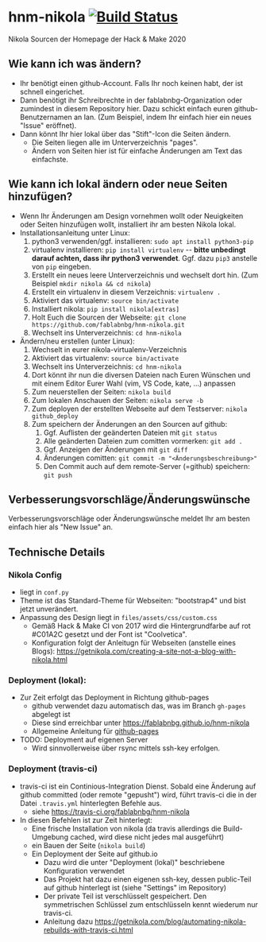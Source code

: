 # hnm-nikola [![Build Status](https://travis-ci.org/fablabnbg/hnm-nikola.svg?branch=master)](https://travis-ci.org/fablabnbg/hnm-nikola)
Nikola Sourcen der Homepage der Hack &amp; Make 2020


## Wie kann ich was ändern?

* Ihr benötigt einen github-Account. Falls Ihr noch keinen habt, der ist schnell eingerichet.
* Dann benötigt ihr Schreibrechte in der fablabnbg-Organization oder zumindest in diesem Repository hier.
Dazu schickt einfach euren github-Benutzernamen an Ian. (Zum Beispiel, indem Ihr einfach hier ein neues "Issue" eröffnet).
* Dann könnt Ihr hier lokal über das "Stift"-Icon die Seiten ändern.
  * Die Seiten liegen alle im Unterverzeichnis "pages".
  * Ändern von Seiten hier ist für einfache Änderungen am Text das einfachste.


## Wie kann ich lokal ändern oder neue Seiten hinzufügen?

* Wenn Ihr Änderungen am Design vornehmen wollt oder Neuigkeiten oder Seiten hinzufügen wollt, installiert ihr am besten Nikola lokal.
* Installationsanleitung unter Linux:
  1. python3 verwenden/ggf. installieren: `sudo apt install python3-pip`
  1. virtualenv installieren: `pip install virtualenv` -- **bitte unbedingt darauf achten, dass ihr python3 verwendet**. Ggf. dazu `pip3` anstelle von `pip` eingeben. 
  1. Erstellt ein neues leere Unterverzeichnis und wechselt dort hin. (Zum Beispiel `mkdir nikola && cd nikola`)
  1. Erstellt ein virtualenv in diesem Verzeichnis: `virtualenv .`
  1. Aktiviert das virtualenv: `source bin/activate`
  1. Installiert nikola: `pip install nikola[extras]`
  1. Holt Euch die Sourcen der Webseite: `git clone https://github.com/fablabnbg/hnm-nikola.git`
  1. Wechselt ins Unterverzeichnis: `cd hnm-nikola`
* Ändern/neu erstellen (unter Linux):
  1. Wechselt in eurer nikola-virtualenv-Verzeichnis
  1. Aktiviert das virtualenv: `source bin/activate`
  1. Wechselt ins Unterverzeichnis: `cd hnm-nikola`
  1. Dort könnt ihr nun die diversen Dateien nach Euren Wünschen und mit einem Editor Eurer Wahl (vim, VS Code, kate, ...) anpassen
  1. Zum neuerstellen der Seiten: `nikola build`
  1. Zum lokalen Anschauen der Seiten: `nikola serve -b`
  1. Zum deployen der erstellten Webseite auf dem Testserver: `nikola github_deploy`
  1. Zum speichern der Änderungen an den Sourcen auf github:
     1. Ggf. Auflisten der geänderten Dateien mit `git status`
     1. Alle geänderten Dateien zum comitten vormerken: `git add .`
     1. Ggf. Anzeigen der Änderungen mit `git diff`
     1. Änderungen comitten: `git commit -m "<Änderungsbeschreibung>"`
     1. Den Commit auch auf dem remote-Server (=github) speichern: `git push`


## Verbesserungsvorschläge/Änderungswünsche

Verbesserungsvorschläge oder Änderungswünsche meldet Ihr am besten einfach hier als "New Issue" an.

## Technische Details

### Nikola Config

* liegt in `conf.py`
* Theme ist das Standard-Theme für Webseiten: "bootstrap4" und bist jetzt unverändert.
* Anpassung des Design liegt in `files/assets/css/custom.css`
  * Gemäß Hack & Make CI von 2017 wird die Hintergrundfarbe auf rot #C01A2C gesetzt und der Font ist "Coolvetica".
  * Konfiguration folgt der Anleitugn für Webseiten (anstelle eines Blogs): https://getnikola.com/creating-a-site-not-a-blog-with-nikola.html

### Deployment (lokal):

* Zur Zeit erfolgt das Deployment in Richtung github-pages
  * github verwendet dazu automatisch das, was im Branch `gh-pages` abgelegt ist
  * Diese sind erreichbar unter https://fablabnbg.github.io/hnm-nikola
  * Allgemeine Anleitung für [github-pages](https://help.github.com/en/github/working-with-github-pages/about-github-pages)
* TODO: Deployment auf eigenen Server
  * Wird sinnvollerweise über rsync mittels ssh-key erfolgen.

### Deployment (travis-ci)

* travis-ci ist ein Continious-Integration Dienst. Sobald eine Änderung auf github committed (oder remote "gepusht") wird, führt travis-ci die in der Datei `.travis.yml` hinterlegten Befehle aus.
  * siehe https://travis-ci.org/fablabnbg/hnm-nikola
* In diesen Befehlen ist zur Zeit hinterlegt:
  * Eine frische Installation von nikola (da travis allerdings die Build-Umgebung cached, wird diese nicht jedes mal ausgeführt)
  * ein Bauen der Seite (`nikola build`)
  * Ein Deployment der Seite auf github.io 
    * Dazu wird die unter "Deployment (lokal)" beschriebene Konfiguration verwendet
    * Das Projekt hat dazu einen eigenen ssh-key, dessen public-Teil auf github hinterlegt ist (siehe "Settings" im Repository)
    * Der private Teil ist verschlüsselt gespeichert. Den symmetrischen Schlüssel zum entschlüsseln kennt wiederum nur travis-ci.
    * Anleitung dazu https://getnikola.com/blog/automating-nikola-rebuilds-with-travis-ci.html
